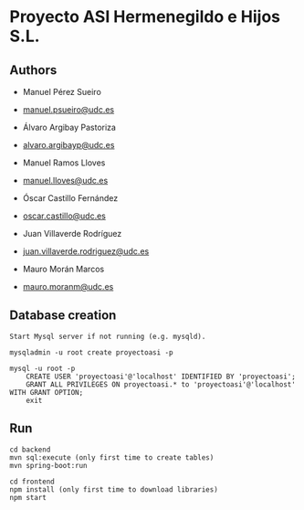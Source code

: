 #  Proyecto ASI Hermenegildo e Hijos S.L.

## Authors

- Manuel Pérez Sueiro
- manuel.psueiro@udc.es

- Álvaro Argibay Pastoriza
- alvaro.argibayp@udc.es

- Manuel Ramos Lloves
- manuel.lloves@udc.es

- Óscar Castillo Fernández
- oscar.castillo@udc.es

- Juan Villaverde Rodríguez
- juan.villaverde.rodriguez@udc.es

- Mauro Morán Marcos
- mauro.moranm@udc.es

## Database creation

```
Start Mysql server if not running (e.g. mysqld).

mysqladmin -u root create proyectoasi -p

mysql -u root -p
    CREATE USER 'proyectoasi'@'localhost' IDENTIFIED BY 'proyectoasi';
    GRANT ALL PRIVILEGES ON proyectoasi.* to 'proyectoasi'@'localhost' WITH GRANT OPTION;
    exit
```

## Run

```
cd backend
mvn sql:execute (only first time to create tables)
mvn spring-boot:run

cd frontend
npm install (only first time to download libraries)
npm start
```
